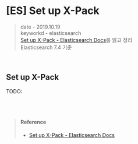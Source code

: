# [ES] Set up X-Pack
> date - 2019.10.19  
> keyworkd - elasticsearch  
> [Set up X-Pack - Elasticsearch Docs](https://www.elastic.co/guide/en/elasticsearch/reference/current/setup-xpack.html)를 읽고 정리  
> Elasticsearch 7.4 기준  

<br>



## Set up X-Pack
TODO:




<br><br>

> #### Reference
> * [Set up X-Pack - Elasticsearch Docs](https://www.elastic.co/guide/en/elasticsearch/reference/current/setup-xpack.html)
